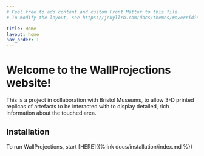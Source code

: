 ```yaml
---
# Feel free to add content and custom Front Matter to this file.
# To modify the layout, see https://jekyllrb.com/docs/themes/#overriding-theme-defaults

title: Home
layout: home
nav_order: 1
---
```


# Welcome to the WallProjections website!

This is a project in collaboration with Bristol Museums, to allow 3-D printed replicas of artefacts to be interacted
with to display detailed, rich information about the touched area.

## Installation

To run WallProjections, start [HERE]({%link docs/installation/index.md %})

